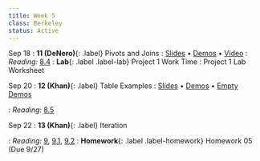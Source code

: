 ```yaml
---
title: Week 5
class: Berkeley
status: Active
---
```


Sep 18
: **11 (DeNero)**{: .label} Pivots and Joins
  : [Slides](https://docs.google.com/presentation/d/1L6ovt4QjI2UuQHBkNMEPr896uMC-1VDfY5d5w9XA3DA/edit?usp=sharing) &#8226; [Demos](https://data8.datahub.berkeley.edu/hub/user-redirect/git-pull?repo=https%3A%2F%2Fgithub.com%2Fdata-8%2Fmaterials-fa23&urlpath=tree%2Fmaterials-fa23%2Flec%2Flec11%2Flec11.ipynb&branch=main) &#8226; [Video](https://bcourses.berkeley.edu/courses/1528314/external_tools/78985)
: *Reading:* [8.4](https://inferentialthinking.com/chapters/08/4/Joining_Tables_by_Columns.html)
: **Lab**{: .label .label-lab} Project 1 Work Time
  : Project 1 Lab Worksheet

Sep 20
: **12 (Khan)**{: .label} Table Examples
  : [Slides](https://docs.google.com/presentation/d/1OqedHX9_WbF-d0B6FFiUM5ZLE4MIjpeBBCROFusBjhw/edit#slide=id.g15788226f3a_0_29) &#8226; [Demos](https://data8.datahub.berkeley.edu/hub/user-redirect/git-pull?repo=https%3A%2F%2Fgithub.com%2Fdata-8%2Fmaterials-fa23&urlpath=tree%2Fmaterials-fa23%2Flec%2Flec12%2Flec12.ipynb&branch=main) &#8226; [Empty Demos](https://data8.datahub.berkeley.edu/hub/user-redirect/git-pull?repo=https%3A%2F%2Fgithub.com%2Fdata-8%2Fmaterials-fa23&urlpath=tree%2Fmaterials-fa23%2Flec%2Flec12%2Flec12-empty.ipynb&branch=main)
   <!-- &#8226; [Video](https://bcourses.berkeley.edu/courses/1528314/external_tools/78985) -->
: *Reading:* [8.5](https://inferentialthinking.com/chapters/08/5/Bike_Sharing_in_the_Bay_Area.html)

Sep 22
: **13 (Khan)**{: .label} Iteration
  <!-- : [Slides]() &#8226; [Demos]()-->
   <!-- &#8226; [Video](https://bcourses.berkeley.edu/courses/1528314/external_tools/78985) -->
: *Reading:* [9](https://inferentialthinking.com/chapters/09/Randomness.html), [9.1](https://inferentialthinking.com/chapters/09/1/Conditional_Statements.html), [9.2](https://inferentialthinking.com/chapters/09/2/Iteration.html)
: **Homework**{: .label .label-homework} Homework 05 (Due 9/27)

